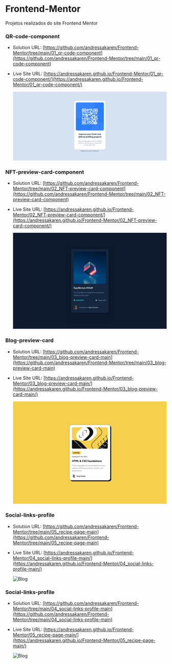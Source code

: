 # Frontend-Mentor
 Projetos realizados do site Frontend Mentor

### QR-code-component
- Solution URL: [https://github.com/andressakaren/Frontend-Mentor/tree/main/01_qr-code-component](https://github.com/andressakaren/Frontend-Mentor/tree/main/01_qr-code-component)
- Live Site URL: [https://andressakaren.github.io/Frontend-Mentor/01_qr-code-component/](https://andressakaren.github.io/Frontend-Mentor/01_qr-code-component/)

    ![QR code](qr-code-component-main/design/desktop-design.png)

### NFT-preview-card-component
- Solution URL: [https://github.com/andressakaren/Frontend-Mentor/tree/main/02_NFT-preview-card-component](https://github.com/andressakaren/Frontend-Mentor/tree/main/02_NFT-preview-card-component)
- Live Site URL: [https://andressakaren.github.io/Frontend-Mentor/02_NFT-preview-card-component/](https://andressakaren.github.io/Frontend-Mentor/02_NFT-preview-card-component/)

    ![NFT](nft-preview-card-component-main/design/desktop-design.jpg)

### Blog-preview-card
- Solution URL: [https://github.com/andressakaren/Frontend-Mentor/tree/main/03_blog-preview-card-main](https://github.com/andressakaren/Frontend-Mentor/tree/main/03_blog-preview-card-main)
- Live Site URL: [https://andressakaren.github.io/Frontend-Mentor/03_blog-preview-card-main/](https://andressakaren.github.io/Frontend-Mentor/03_blog-preview-card-main/)

    ![Blog](blog-preview-card-main/design/desktop-design.jpg)

### Social-links-profile
- Solution URL: [https://github.com/andressakaren/Frontend-Mentor/tree/main/05_recipe-page-main](https://github.com/andressakaren/Frontend-Mentor/tree/main/05_recipe-page-main)
- Live Site URL: [https://andressakaren.github.io/Frontend-Mentor/04_social-links-profile-main/](https://andressakaren.github.io/Frontend-Mentor/04_social-links-profile-main/)

    ![Blog](social-links-profile-main/design/active-states.jpg)

### Social-links-profile
- Solution URL: [https://github.com/andressakaren/Frontend-Mentor/tree/main/04_social-links-profile-main](https://github.com/andressakaren/Frontend-Mentor/tree/main/04_social-links-profile-main)
- Live Site URL: [https://andressakaren.github.io/Frontend-Mentor/05_recipe-page-main/](https://andressakaren.github.io/Frontend-Mentor/05_recipe-page-main/)

    ![Blog](recipe-page-main/design/desktop-design.jpg)
